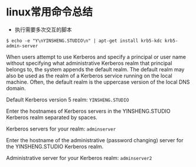 # linux常用命令总结

- 执行需要多次交互的脚本
```
$ echo -e "Y\nYINSHENG.STUDIO\n" | apt-get install krb5-kdc krb5-admin-server
```
When users attempt to use Kerberos and specify a principal or user
name without specifying what administrative Kerberos realm that
principal belongs to, the system appends the default realm.  The
default realm may also be used as the realm of a Kerberos service
running on the local machine.  Often, the default realm is the
uppercase version of the local DNS domain.

Default Kerberos version 5 realm: `YINSHENG.STUDIO`

Enter the hostnames of Kerberos servers in the YINSHENG.STUDIO
Kerberos realm separated by spaces.

Kerberos servers for your realm: `adminserver`

Enter the hostname of the administrative (password changing) server
for the YINSHENG.STUDIO Kerberos realm.

Administrative server for your Kerberos realm: `adminserver2`

